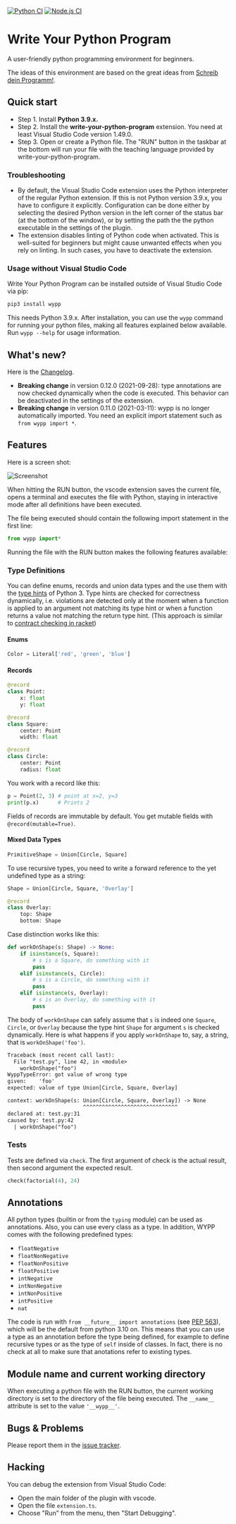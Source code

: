 [![Python CI](https://github.com/skogsbaer/write-your-python-program/actions/workflows/github-action-test-python.yml/badge.svg)](https://github.com/skogsbaer/write-your-python-program/actions/workflows/github-action-test-python.yml)
[![Node.js CI](https://github.com/skogsbaer/write-your-python-program/actions/workflows/github-action-test-js.yml/badge.svg)](https://github.com/skogsbaer/write-your-python-program/actions/workflows/github-action-test-js.yml)

# Write Your Python Program

A user-friendly python programming environment for beginners.

The ideas of this environment are based on the great ideas from
[Schreib dein Programm!](https://www.deinprogramm.de/sdp/).

## Quick start

* Step 1. Install **Python 3.9.x.**
* Step 2. Install the **write-your-python-program** extension. You need at least Visual Studio Code
  version 1.49.0.
* Step 3. Open or create a Python file. The "RUN" button in the taskbar at the bottom will
  run your file with the teaching language provided by write-your-python-program.

### Troubleshooting

- By default, the Visual Studio Code extension uses the Python interpreter of the regular
  Python extension. If
  this is not Python version 3.9.x, you have to configure it explicitly. Configuration
  can be done either by selecting the desired Python version in the left corner of the status
  bar (at the bottom of the window), or by setting the path the the python
  executable in the settings of the plugin.
- The extension disables linting of Python code when activated. This is well-suited for beginners
  but might cause unwanted effects when you rely on linting. In such cases, you have to
  deactivate the extension.

### Usage without Visual Studio Code

Write Your Python Program can be installed outside of Visual Studio Code via pip:

```default
pip3 install wypp
```

This needs Python 3.9.x. After installation, you can use the `wypp` command
for running your python files, making all features explained below available.
Run `wypp --help` for usage information.

## What's new?

Here is the [Changelog](ChangeLog.md).

* **Breaking change** in version 0.12.0 (2021-09-28): type annotations are now checked
  dynamically when the code is executed.
  This behavior can be deactivated in the settings of the extension.
* **Breaking change** in version 0.11.0 (2021-03-11): wypp is no longer automatically imported.
You need an explicit import statement such as `from wypp import *`.

## Features

Here is a screen shot:

![Screenshot](screenshot.jpg)

When hitting the RUN button, the vscode extension saves the current file, opens
a terminal and executes the file with Python, staying in interactive mode after
all definitions have been executed.

The file being executed should contain the following import statement in the first line:

~~~python
from wypp import*
~~~

Running the file with the RUN button makes the following features available:

### Type Definitions

You can define enums, records and union data types and the use them with the
[type hints](https://www.python.org/dev/peps/pep-0484/) of
Python 3. Type hints are checked for correctness dynamically, i.e. violations
are detected only at the moment when a function is applied to an argument not matching
its type hint or when a function returns a value not matching the return type hint.
(This approach is similar to
[contract checking in racket](https://users.cs.northwestern.edu/~robby/pubs/papers/ho-contracts-icfp2002.pdf))


#### Enums

~~~python
Color = Literal['red', 'green', 'blue']
~~~

#### Records

~~~python
@record
class Point:
    x: float
    y: float

@record
class Square:
    center: Point
    width: float

@record
class Circle:
    center: Point
    radius: float
~~~

You work with a record like this:

~~~python
p = Point(2, 3) # point at x=2, y=3
print(p.x)      # Prints 2
~~~

Fields of records are immutable by default. You get mutable fields with `@record(mutable=True)`.

#### Mixed Data Types

~~~python
PrimitiveShape = Union[Circle, Square]
~~~

To use recursive types, you need to write a forward reference to the yet undefined type
as a string:

~~~python
Shape = Union[Circle, Square, 'Overlay']

@record
class Overlay:
    top: Shape
    bottom: Shape
~~~

Case distinction works like this:

~~~python
def workOnShape(s: Shape) -> None:
    if isinstance(s, Square):
        # s is a Square, do something with it
        pass
    elif isinstance(s, Circle):
        # s is a Circle, do something with it
        pass
    elif isinstance(s, Overlay):
        # s is an Overlay, do something with it
        pass
~~~

The body of `workOnShape` can safely assume that `s` is indeed one `Square`, `Circle`, or
`Overlay` because the type hint `Shape` for argument `s` is checked dynamically. Here is
what happens if you apply `workOnShape` to, say, a string, that is `workOnShape('foo')`.

~~~default
Traceback (most recent call last):
  File "test.py", line 42, in <module>
    workOnShape("foo")
WyppTypeError: got value of wrong type
given:    'foo'
expected: value of type Union[Circle, Square, Overlay]

context: workOnShape(s: Union[Circle, Square, Overlay]) -> None
                        ^^^^^^^^^^^^^^^^^^^^^^^^^^^^^^
declared at: test.py:31
caused by: test.py:42
  | workOnShape("foo")
~~~

### Tests

Tests are defined via `check`. The first argument of check is the actual result,
then second argument the expected result.

~~~python
check(factorial(4), 24)
~~~

## Annotations

All python types (builtin or from the `typing` module) can be used as annotations.
Also, you can use every class as a type. In addition, WYPP comes with the following
predefined types:

* `floatNegative`
* `floatNonNegative`
* `floatNonPositive`
* `floatPositive`
* `intNegative`
* `intNonNegative`
* `intNonPositive`
* `intPositive`
* `nat`

The code is run with `from __future__ import annotations`
(see [PEP 563](https://www.python.org/dev/peps/pep-0563/)), which will be
the default from python 3.10 on. This means that you can use a type as an annotation
before the type being defined, for example to define recursive types or as
the type of `self` inside of classes. In fact, there is no check at all to make sure
that anotations refer to existing types.

## Module name and current working directory

When executing a python file with the RUN button, the current working directory is set to
the directory of the file being executed. The `__name__` attribute is set to the value
`'__wypp__'`.

## Bugs & Problems

Please report them in the [issue tracker](https://github.com/skogsbaer/write-your-python-program/issues).

## Hacking

You can debug the extension from Visual Studio Code:

* Open the main folder of the plugin with vscode.
* Open the file `extension.ts`.
* Choose "Run" from the menu, then "Start Debugging".
